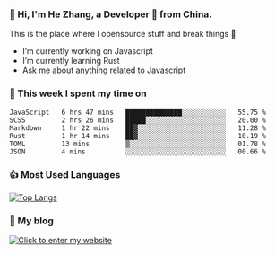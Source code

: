 ### 👋 Hi, I'm He Zhang, a Developer 🚀 from China.

This is the place where I opensource stuff and break things :rofl:

- I’m currently working on Javascript
- I’m currently learning Rust
- Ask me about anything related to Javascript

### 💪 This week I spent my time on 
<!--START_SECTION:waka-->

```text
JavaScript   6 hrs 47 mins   ██████████████░░░░░░░░░░░   55.75 %
SCSS         2 hrs 26 mins   █████░░░░░░░░░░░░░░░░░░░░   20.00 %
Markdown     1 hr 22 mins    ██▓░░░░░░░░░░░░░░░░░░░░░░   11.28 %
Rust         1 hr 14 mins    ██▓░░░░░░░░░░░░░░░░░░░░░░   10.19 %
TOML         13 mins         ▒░░░░░░░░░░░░░░░░░░░░░░░░   01.78 %
JSON         4 mins          ░░░░░░░░░░░░░░░░░░░░░░░░░   00.66 %
```

<!--END_SECTION:waka-->

### 👍 Most Used Languages
[![Top Langs](https://github-readme-stats.vercel.app/api/top-langs/?username=zhanghecool&layout=compact)](https://zhanghe.cool)

### 🌈 My blog 
[![Click to enter my website](https://cdn.jsdelivr.net/gh/zhanghecool/assets/images/gif/zhanghecools.gif)](https://zhanghe.cool)
